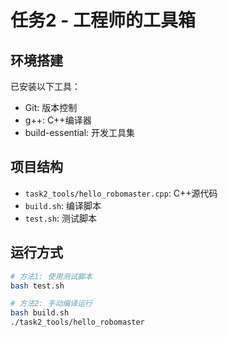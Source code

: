 # 任务2 - 工程师的工具箱

## 环境搭建
已安装以下工具：
- Git: 版本控制
- g++: C++编译器
- build-essential: 开发工具集

## 项目结构
- `task2_tools/hello_robomaster.cpp`: C++源代码
- `build.sh`: 编译脚本
- `test.sh`: 测试脚本

## 运行方式
```bash
# 方法1: 使用测试脚本
bash test.sh

# 方法2: 手动编译运行
bash build.sh
./task2_tools/hello_robomaster
